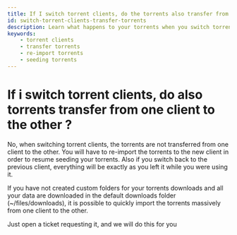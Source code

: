 ```yaml
---
title: If I switch torrent clients, do the torrents also transfer from one client to the other?
id: switch-torrent-clients-transfer-torrents
description: Learn what happens to your torrents when you switch torrent clients and how to re-import them.
keywords:
    - torrent clients
    - transfer torrents
    - re-import torrents
    - seeding torrents
---
```


# If i switch torrent clients, do also torrents transfer from one client to the other ?

No, when switching torrent clients, the torrents are not transferred from one client to the other. You will have to re-import the torrents to the new client in order to resume seeding your torrents. Also if you switch back to the previous client, everything will be exactly as you left it while you were using it.

If you have not created custom folders for your torrents downloads and all your data are downloaded in the default downloads folder (~/files/downloads), it is possible to quickly import the torrents massively from one client to the other.

Just open a ticket requesting it, and we will do this for you